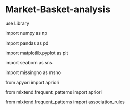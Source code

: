 # Market-Basket-analysis

use Library

import numpy as np

import pandas as pd

import matplotlib.pyplot as plt

import seaborn as sns

import missingno as msno

from apyori import apriori

from mlxtend.frequent_patterns import apriori

from mlxtend.frequent_patterns import association_rules
